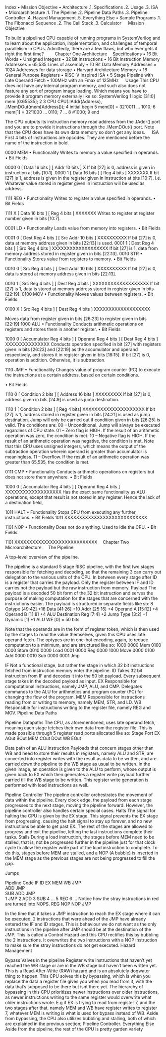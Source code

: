 Index
•	Mission Objective
•	Architecture
.1.	 Specifications 
.2.	 Usage
.3.	 ISA
•	Microarchitecture
.1.	 The Pipeline
.2.	 Pipeline Data Paths
.3.	 Pipeline Controller
.4.	 Hazard Management
.5.	 Everything Else
•	Sample Programs
.1.	 The Fibonacci Sequence
.2.	 The Call Stack
.3.	 Calculator
 
Mission Objective

To build a pipelined CPU capable of running programs in SystemVerilog and to learn about the application, implementation, and challenges of temporal parallelism in CPUs. Admittedly, there are a few flaws, but who ever gets it right the first time? 
 
Chapter One
Architecture 
Specifications
•	16 Bit Words
•	Unsigned Integers
•	32 Bit Instructions
•	16 Bit Instruction Memory Addresses
 = 65,535 Lines of assembly
•	10 Bit Data Memory Addresses
 = 1024 Addresses for data storage
•	Harvard Architecture Memory
•	16 General Purpose Registers
•	RISC-V Inspired ISA
•	5 Stage Pipeline with Late Operand Fetch
•	100MHz with an Fmax of 125MHz
 
Usage
This CPU does not have any internal program memory, and such also does not feature any sort of program image loading. Which means you have to provide it program memory externally like so:
SystemVerilog
1  logic [31:0] mem [0:65535];
2
3  CPU CPU(.IAddr(Address), .IMemDOut(mem[Address]));
4  initial begin
5 	mem[0] = 32'0011 ... 1010;
6  	mem[1] = 32’1000 ... 0110;
7  	...
8  	#1000;
9  end

The CPU outputs its instruction memory read address from the  .IAddr() port and you are to provide it instructions through the .IMemDOut()  port.
Note that the CPU does have its own data memory so don’t get any ideas.
 
ISA
First 4 bits of instructions are opcodes. They are mentioned before the name of the instruction in bold.

0000 MEM
•	Functionality
Writes to memory a value specified in operands.
•	Bit Fields

0000 0 [ Data 16 bits ] [ Addr 10 bits ] X
If bit [27] is 0, address is given in instruction at bits [10:1].
0000 1 [ Data 16 bits ] [ Reg 4 bits ] XXXXXXX
If bit [27] is 1, address is given in the register given in instruction at bits [10:7]. 
i.e. Whatever value stored in register given in instruction will be used as address.


1111 REG
•	Functionality
Writes to register a value specified in operands.
•	Bit Fields

1111 X [ Data 16 bits ] [ Reg 4 bits ] XXXXXXX
Writes to register at register number given in bits [10:7].

0001 LD
•	Functionality
Loads value from memory into registers.
•	Bit Fields

0001 0 [ Dest Reg 4 bits ] [ Src Addr 10 bits ] XXXXXXXXXX
If bit [27] is 0, data at memory address given in bits [22:13] is used.
0001 1 [ Dest Reg 4 bits ] [ Src Reg 4 bits ] XXXXXXXXXXXXXXXXXXX
If bit [27] is 1, data from memory address stored in register given in bits [22:13].
0010 STR
•	Functionality
Stores value from registers to memory.
•	Bit Fields

0010 0 [ Src Reg 4 bits ] [ Dest Addr 10 bits ] XXXXXXXXXX
If bit [27] is 0, data is stored at memory address given in bits [22:13].

0010 1 [ Src Reg 4 bits ] [ Dest Reg 4 bits ] XXXXXXXXXXXXXXXXXXX
If bit [27] is 1, data is stored at memory address stored in register given in bits [22:19].
0100 MOV
•	Functionality
Moves values between registers.
•	Bit Fields

0100 X [ Src Reg 4 bits ] [ Dest Reg 4 bits ] XXXXXXXXXXXXXXXXXXX

Moves data from register given in bits [26:23] to register given in bits [22:19]
1000 ALU
•	Functionality
Conducts arithmetic operations on registers and stores them in another register.
•	Bit Fields

1000 0 [ Accumulator Reg 4 bits ] 
[ Operand Reg 4 bits ] [ Dest Reg 4 bits ] XXXXXXXXXXXXXXX
Conducts operation specified in bit [27] with registers given in bits [26:23] and [22:19] as the accumulator and operand respectively, and stores it in register given in bits [18:15]. 
If bit [27] is 0, operation is addition. Otherwise, it is subtraction.

1110 JMP
•	Functionality
Changes value of program counter (PC) to execute the instructions at a certain address, based on certain conditions.

•	Bit Fields

1110 0 [ Condition 2 bits ] [ Address 16 bits ] XXXXXXXXX
If bit [27] is 0, address given in bits [24:9] is used as jump destination.

1110 1 [ Condition 2 bits ] [ Reg 4 bits] XXXXXXXXXXXXXXXXXXXXX
If bit [27] is 1, address stored in register given in bits [24:21] is used as jump destination.
Jump will only be carried out if condition given in bits [26:25] is valid. The conditions are:
00 – Unconditional. Jump will always be executed regardless of CPU state.
01 – Zero flag is HIGH. If the result of an arithmetic operation was zero, the condition is met.
10 – Negative flag is HIGH. If the result of an arithmetic operation was negative, the condition is met. Note that this CPU uses unsigned integers, which means the output of the subtraction operation wherein operand is greater than accumulator is meaningless.
11 – Overflow. If the result of an arithmetic operation was greater than 65,535, the condition is met.

0111 CMP
•	Functionality
Conducts arithmetic operations on registers but does not store them anywhere.
•	Bit Fields

1000 0 [ Accumulator Reg 4 bits ] 
[ Operand Reg 4 bits ] XXXXXXXXXXXXXXXXXXX
Has the exact same functionality as ALU operations, except that result is not stored in any register. Hence the lack of a destination field,

1011 HALT
•	Functionality
Stops CPU from executing any further instructions.
•	Bit Fields
1011 XXXXXXXXXXXXXXXXXXXXXXXXXXXX

1101 NOP
•	Functionality
Does not do anything. Used to idle the CPU.
•	Bit Fields

1101 XXXXXXXXXXXXXXXXXXXXXXXXXXXX 
Chapter Two
Microarchitecture
 
The Pipeline

 
A top-level overview of the pipeline.

The pipeline is a standard 5 stage RISC pipeline, with the first two stages responsible for fetching and decoding, so that the remaining 3 can carry out delegation to the various units of the CPU.
In between every stage after ID is a register that carries the payload. Only the register between IF and ID carries not the payload but the raw instruction from memory.
Payload
The payload is a decoded 50 bit form of the 32 bit instruction and serves the purpose of making computation for the stages that are concerned with the instructions easier.
The payload is structured in separate fields like so:
8	Optype	[49:42]
+16	Data	[41:26]
+10	Addr	[25:16]
+4	Operand A	[15:12]
+4	Operand B	[11:8]
+4	ALU Destination Reg	[7:4]
+2	Jump Type	[3:2]
+1	Dynamic	[1]
+1	ALU WE	[0]
=	50 bits

Note that the operands are in the form of register token, which is then used by the stages to read the value themselves, given this CPU uses late operand fetch.
The optypes are in one-hot encoding, again, to reduce computation to a minimum, and are structured like so:
1000 0000	Mem
0100 0000	Store
0010 0000	Load
0001 0000	Reg
0000 1000	Move
0000 0100	Add
0000 0010	Sub
0000 0001	Jmp

IF
Not a functional stage, but rather the stage in which 32 bit instructions fetched from instruction memory enter the pipeline.
ID
Takes 32 bit instruction from IF and decodes it into the 50 bit payload. Every subsequent stage takes in the decoded payload as input.
EX
Responsible for computational instructions, namely JMP, ALU, and CMP. Delegates commands to the ALU for arithmetics and program counter (PC) for changing the flow of the program.
MEM
Responsible for instructions reading from or writing to memory, namely MEM, STR, and LD.
WB
Responsible for instructions writing to the register file, namely REG and MOV.
Pipeline Data Paths

 
Pipeline Datapaths
The CPU, as aforementioned, uses late operand fetch, meaning each stage fetches their own data from the register file. This is made possible through 5 register read ports allocated like so:
Stage	Port
EX	AOut
	BOut
MEM	COut
	DOut
WB	EOut
 
Data path of an ALU instruction
Payloads that concern stages other than WB and need to store their results in registers, namely ALU and STR, are converted into register writes with the result as data to be written, and are carried down the pipeline to the WB stage as usual to be written. In the given image, an operation is given to the ALU to perform, whose output is given back to EX which then generates a register write payload further carried till the WB stage to be written. This register write generation is performed with load instructions as well.

Pipeline Controller
The pipeline controller orchestrates the movement of data within the pipeline. Every clock edge, the payload from each stage progresses to the next stage, moving the pipeline forward. However, the pipeline controller also handles certain special cases.
Halts
The signal for halting the CPU is given by the EX stage. This signal prevents the EX stage from progressing, causing the halt signal to stay up forever, and no new instructions be able to get past EX. The rest of the stages are allowed to progress and exit the pipeline, letting the last instructions complete their tasks.
Stalls
During a load instruction, the stages before MEM need to be stalled, that is, not be progressed further in the pipeline just for that clock cycle to allow the register write part of the load instruction to complete. To do this, stages before MEM are stalled, and a NOP (A bubble) is inserted in the MEM stage as the previous stages are not being progressed to fill the gap.



Jumps

Pipeline					          Code
IF	ID	EX	MEM	WB
JMP				
ADD	JMP			
SUB	ADD	JMP		
1 JMP
2 ADD
3 SUB
4 ...
5 REG
6 ...
Notice how the stray
instructions in red are turned
into NOPS.
REG	NOP	NOP	JMP	

In the time that it takes a JMP instruction to reach the EX stage where it can be executed, 2 instructions that were ahead of the JMP have already entered the IF and ID stages. This is behaviour we do not want as the only instructions in the pipeline after JMP should be at the destination of the JMP. This is called a Control Hazard and this CPU rectifies this by bubbling the 2 instructions. It overwrites the two instructions with a NOP instruction to make sure the stray instructions do not get executed.
Hazard Management

 
Bypass Valves in the pipeline
Register write instructions that haven’t yet reached the WB stage or are in the WB stage but haven’t been written yet. This is a Read-After-Write (RAW) hazard and is an absolutely dogwater thing to happen. This CPU solves this by bypassing, which is when you replace the data a register file gives you when you read from it, with the data that’s supposed to be there but isnt there yet.
The hierarchy of bypassing in this CPU prioritizes newer instructions over older instructions, as newer instructions writing to the same register would overwrite what older instructions wrote. E.g if EX is trying to read from register 7, and the two stages after that, namely MEM and WB have register writes to register 7, whatever MEM is writing is what is used for bypass instead of WB.
Aside from bypassing, the CPU also utilizes bubbling and stalling, both of which are explained in the previous section; Pipeline Controller.
Everything Else
Aside from the pipeline, the rest of the CPU is pretty garden variety
